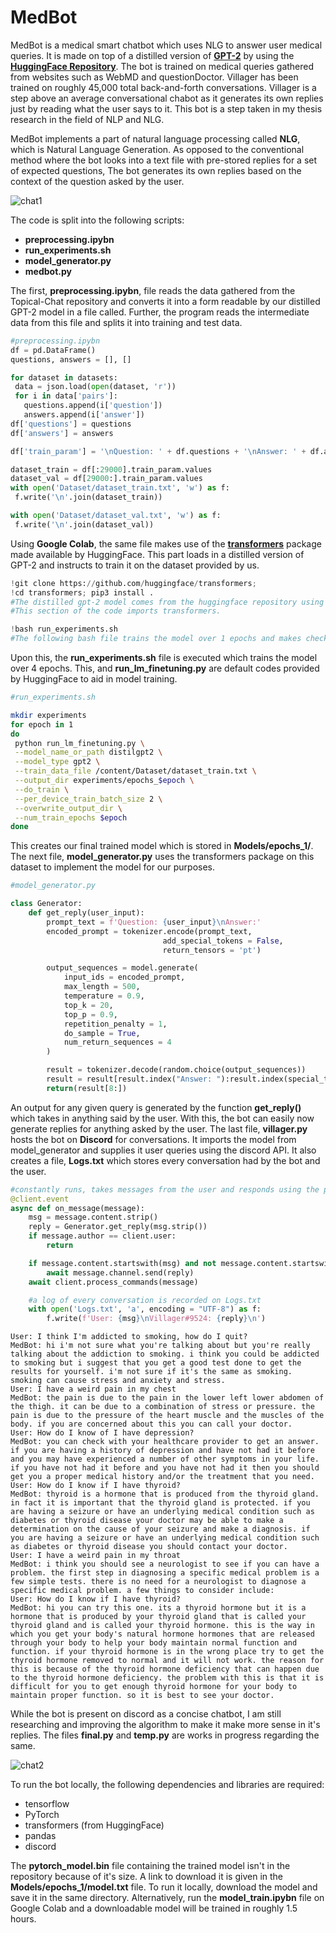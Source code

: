 # MedBot

MedBot is a medical smart chatbot which uses NLG to answer user medical queries. It is made on top of a distilled version of **[GPT-2](https://openai.com/blog/better-language-models/)** by using the **[HuggingFace Repository](https://huggingface.co/)**. The bot is trained on medical queries gathered from websites such as WebMD and questionDoctor. Villager has been trained on roughly 45,000 total back-and-forth conversations. Villager is a step above an average conversational chabot as it generates its own replies just by reading what the user says to it. This bot is a step taken in my thesis research in the field of NLP and NLG.

MedBot implements a part of natural language processing called **NLG**, which is Natural Language Generation. As opposed to the conventional method where the bot looks into a text file with pre-stored replies for a set of expected questions, The bot generates its own replies based on the context of the question asked by the user.

![chat1](assets/ss1.png)

The code is split into the following scripts:
* **preprocessing.ipybn**
* **run_experiments.sh**
* **model_generator.py**
* **medbot.py**

 The first, **preprocessing.ipybn**,  file reads the data gathered from the Topical-Chat repository and converts it into a form readable by our distilled GPT-2 model in a file called. Further, the program reads the intermediate data from this file and splits it into training and test data.

 ~~~python
#preprocessing.ipybn
df = pd.DataFrame()
questions, answers = [], []

for dataset in datasets:
  data = json.load(open(dataset, 'r'))
  for i in data['pairs']:
    questions.append(i['question'])
    answers.append(i['answer'])
df['questions'] = questions
df['answers'] = answers

df['train_param'] = '\nQuestion: ' + df.questions + '\nAnswer: ' + df.answers + special_token

dataset_train = df[:29000].train_param.values
dataset_val = df[29000:].train_param.values
with open('Dataset/dataset_train.txt', 'w') as f:
  f.write('\n'.join(dataset_train))

with open('Dataset/dataset_val.txt', 'w') as f:
  f.write('\n'.join(dataset_val))
 ~~~

 Using **Google Colab**, the same file makes use of the **[transformers](https://github.com/huggingface/transformers)** package made available by HuggingFace. This part loads in a distilled version of GPT-2 and instructs to train it on the dataset provided by us.

 ~~~python
 !git clone https://github.com/huggingface/transformers;
 !cd transformers; pip3 install .
 #The distilled gpt-2 model comes from the huggingface repository using the transformers library.
 #This section of the code imports transformers.

 !bash run_experiments.sh
 #The following bash file trains the model over 1 epochs and makes checkpoints every 500 steps.
 ~~~

 Upon this, the **run_experiments.sh** file is executed which trains the model over 4 epochs. This, and **run_lm_finetuning.py** are default codes provided by HuggingFace to aid in model training.

~~~bash
#run_experiments.sh

mkdir experiments
for epoch in 1
do
 python run_lm_finetuning.py \
 --model_name_or_path distilgpt2 \
 --model_type gpt2 \
 --train_data_file /content/Dataset/dataset_train.txt \
 --output_dir experiments/epochs_$epoch \
 --do_train \
 --per_device_train_batch_size 2 \
 --overwrite_output_dir \
 --num_train_epochs $epoch
done
~~~

This creates our final trained model which is stored in **Models/epochs_1/**. The next file, **model_generator.py** uses the transformers package on this dataset to implement the model for our purposes.

~~~python
#model_generator.py

class Generator:
    def get_reply(user_input):
        prompt_text = f'Question: {user_input}\nAnswer:'
        encoded_prompt = tokenizer.encode(prompt_text,
                                  add_special_tokens = False,
                                  return_tensors = 'pt')

        output_sequences = model.generate(
            input_ids = encoded_prompt,
            max_length = 500,
            temperature = 0.9,
            top_k = 20,
            top_p = 0.9,
            repetition_penalty = 1,
            do_sample = True,
            num_return_sequences = 4
        )

        result = tokenizer.decode(random.choice(output_sequences))
        result = result[result.index("Answer: "):result.index(special_token)]
        return(result[8:])
~~~

An output for any given query is generated by the function **get_reply()** which takes in anything said by the user. With this, the bot can easily now generate replies for anything asked by the user. The last file, **villager.py** hosts the bot on **Discord** for conversations. It imports the model from model_generator and supplies it user queries using the discord API. It also creates a file, **Logs.txt** which stores every conversation had by the bot and the user.

~~~python
#constantly runs, takes messages from the user and responds using the provided dataset
@client.event
async def on_message(message):
    msg = message.content.strip()
    reply = Generator.get_reply(msg.strip())
    if message.author == client.user:
        return

    if message.content.startswith(msg) and not message.content.startswith('!'):
        await message.channel.send(reply)
    await client.process_commands(message)

    #a log of every conversation is recorded on Logs.txt
    with open('Logs.txt', 'a', encoding = "UTF-8") as f:
        f.write(f'User: {msg}\nVillager#9524: {reply}\n')
~~~

~~~text
User: I think I'm addicted to smoking, how do I quit?
MedBot: hi i'm not sure what you're talking about but you're really talking about the addiction to smoking. i think you could be addicted to smoking but i suggest that you get a good test done to get the results for yourself. i'm not sure if it's the same as smoking. smoking can cause stress and anxiety and stress.
User: I have a weird pain in my chest
MedBot: the pain is due to the pain in the lower left lower abdomen of the thigh. it can be due to a combination of stress or pressure. the pain is due to the pressure of the heart muscle and the muscles of the body. if you are concerned about this you can call your doctor.
User: How do I know of I have depression?
MedBot: you can check with your healthcare provider to get an answer. if you are having a history of depression and have not had it before and you may have experienced a number of other symptoms in your life. if you have not had it before and you have not had it then you should get you a proper medical history and/or the treatment that you need.
User: How do I know if I have thyroid?
MedBot: thyroid is a hormone that is produced from the thyroid gland. in fact it is important that the thyroid gland is protected. if you are having a seizure or have an underlying medical condition such as diabetes or thyroid disease your doctor may be able to make a determination on the cause of your seizure and make a diagnosis. if you are having a seizure or have an underlying medical condition such as diabetes or thyroid disease you should contact your doctor.
User: I have a weird pain in my throat
MedBot: i think you should see a neurologist to see if you can have a problem. the first step in diagnosing a specific medical problem is a few simple tests. there is no need for a neurologist to diagnose a specific medical problem. a few things to consider include:
User: How do I know if I have thyroid?
MedBot: hi you can try this one. its a thyroid hormone but it is a hormone that is produced by your thyroid gland that is called your thyroid gland and is called your thyroid hormone. this is the way in which you get your body's natural hormone hormones that are released through your body to help your body maintain normal function and function. if your thyroid hormone is in the wrong place try to get the thyroid hormone removed to normal and it will not work. the reason for this is because of the thyroid hormone deficiency that can happen due to the thyroid hormone deficiency. the problem with this is that it is difficult for you to get enough thyroid hormone for your body to maintain proper function. so it is best to see your doctor.
~~~

While the bot is present on discord as a concise chatbot, I am still researching and improving the algorithm to make it make more sense in it's replies. The files **final.py** and **temp.py** are works in progress regarding the same.

![chat2](assets/ss2.png)

To run the bot locally, the following dependencies and libraries are required:
* tensorflow
* PyTorch
* transformers (from HuggingFace)
* pandas
* discord

The **pytorch_model.bin** file containing the trained model isn't in the repository because of it's size. A link to download it is given in the **Models/epochs_1/model.txt** file. To run it locally, download the model and save it in the same directory. Alternatively, run the **model_train.ipybn** file on Google Colab and a downloadable model will be trained in roughly 1.5 hours.
